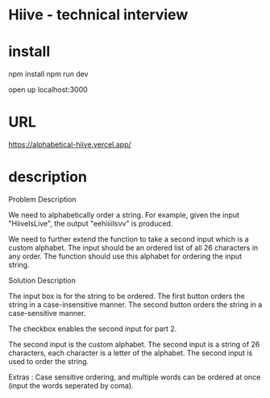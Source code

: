 # Hiive - technical interview

# install

npm install
npm run dev

open up localhost:3000 

# URL
https://alphabetical-hiive.vercel.app/

# description

Problem Description
    
We need to alphabetically order a string. For example, given the input "HiiveIsLive", the output "eehiiiilsvv" is produced.
  
We need to further extend the function to take a second input which is a custom alphabet. The input should be an ordered list of all 26 characters in any order. The function should use this alphabet for ordering the input string.
    

Solution Description
    
The input box is for the string to be ordered. The first button orders the string in a case-insensitive manner. The second button orders the string in a case-sensitive manner.
    
The checkbox enables the second input for part 2. 
    
The second input is the custom alphabet. The second input is a string of 26 characters, each character is a letter of the alphabet. The second input is used to order the string.
    
Extras : Case sensitive ordering, and multiple words can be ordered at once (input the words seperated by coma).
    
